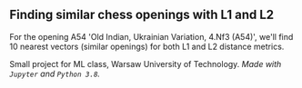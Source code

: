 ## Finding similar chess openings with L1 and L2

For the opening A54 'Old Indian, Ukrainian Variation, 4.Nf3 (A54)', we'll find 10 nearest vectors (similar openings) for both L1 and L2 distance metrics.


Small project for ML class, Warsaw University of Technology.
*Made with `Jupyter` and `Python 3.8`.*
